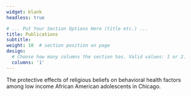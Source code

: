 ```yaml
---
widget: blank
headless: true

# ... Put Your Section Options Here (title etc.) ...
title: Publications
subtitle:
weight: 10  # section position on page
design:
  # Choose how many columns the section has. Valid values: 1 or 2.
  columns: '1'
---
```


The protective effects of religious beliefs on behavioral health factors among low income African American adolescents in Chicago.
